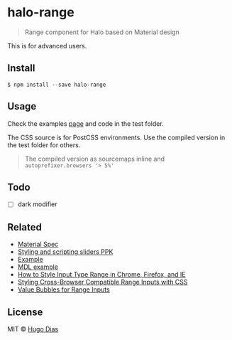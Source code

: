 # halo-range 
> Range component for Halo based on Material design

This is for advanced users.


## Install

```
$ npm install --save halo-range
```

## Usage
Check the examples [page](https://hugomrdias.github.io/halo-range/test) and code in the test folder.

The CSS source is for PostCSS environments. Use the compiled version in the test folder for others.

> The compiled version as sourcemaps inline and `autoprefixer.browsers '> 5%'`

## Todo
- [ ] dark modifier

## Related
- [Material Spec](https://www.google.com/design/spec/components/sliders.html#)
- [Styling and scripting sliders PPK](http://www.quirksmode.org/blog/archives/2015/11/styling_and_scr.html)
- [Example](http://www.quirksmode.org/sliders/sliders.html)
- [MDL example](http://getmdl.io/components/index.html#sliders-section)
- [How to Style Input Type Range in Chrome, Firefox, and IE](http://brennaobrien.com/blog/2014/05/style-input-type-range-in-every-browser.html)
- [Styling Cross-Browser Compatible Range Inputs with CSS](https://css-tricks.com/styling-cross-browser-compatible-range-inputs-css/)
- [Value Bubbles for Range Inputs](https://css-tricks.com/value-bubbles-for-range-inputs/)

## License

MIT © [Hugo Dias](http://hugodias.me)
